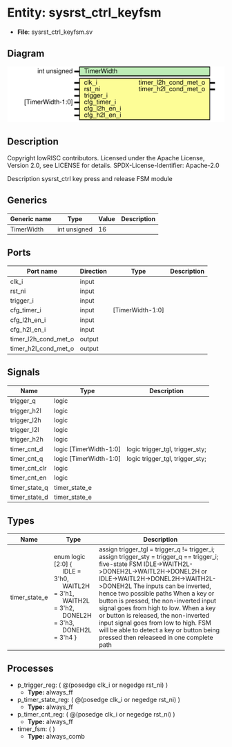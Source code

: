 # Entity: sysrst_ctrl_keyfsm

- **File**: sysrst_ctrl_keyfsm.sv
## Diagram

![Diagram](sysrst_ctrl_keyfsm.svg "Diagram")
## Description

 Copyright lowRISC contributors.
 Licensed under the Apache License, Version 2.0, see LICENSE for details.
 SPDX-License-Identifier: Apache-2.0

 Description sysrst_ctrl key press and release FSM module

## Generics

| Generic name | Type         | Value | Description |
| ------------ | ------------ | ----- | ----------- |
| TimerWidth   | int unsigned | 16    |             |
## Ports

| Port name            | Direction | Type             | Description |
| -------------------- | --------- | ---------------- | ----------- |
| clk_i                | input     |                  |             |
| rst_ni               | input     |                  |             |
| trigger_i            | input     |                  |             |
| cfg_timer_i          | input     | [TimerWidth-1:0] |             |
| cfg_l2h_en_i         | input     |                  |             |
| cfg_h2l_en_i         | input     |                  |             |
| timer_l2h_cond_met_o | output    |                  |             |
| timer_h2l_cond_met_o | output    |                  |             |
## Signals

| Name          | Type                   | Description                      |
| ------------- | ---------------------- | -------------------------------- |
| trigger_q     | logic                  |                                  |
| trigger_h2l   | logic                  |                                  |
| trigger_l2h   | logic                  |                                  |
| trigger_l2l   | logic                  |                                  |
| trigger_h2h   | logic                  |                                  |
| timer_cnt_d   | logic [TimerWidth-1:0] | logic trigger_tgl, trigger_sty;  |
| timer_cnt_q   | logic [TimerWidth-1:0] | logic trigger_tgl, trigger_sty;  |
| timer_cnt_clr | logic                  |                                  |
| timer_cnt_en  | logic                  |                                  |
| timer_state_q | timer_state_e          |                                  |
| timer_state_d | timer_state_e          |                                  |
## Types

| Name          | Type                                                                                                                                                                                                                                                                                                          | Description                                                                                                                                                                                                                                                                                                                                                                                                                                                                                                                   |
| ------------- | ------------------------------------------------------------------------------------------------------------------------------------------------------------------------------------------------------------------------------------------------------------------------------------------------------------- | ----------------------------------------------------------------------------------------------------------------------------------------------------------------------------------------------------------------------------------------------------------------------------------------------------------------------------------------------------------------------------------------------------------------------------------------------------------------------------------------------------------------------------- |
| timer_state_e | enum logic [2:0] {<br><span style="padding-left:20px">     IDLE    = 3'h0,<br><span style="padding-left:20px">     WAITL2H = 3'h1,<br><span style="padding-left:20px">     WAITH2L = 3'h2,<br><span style="padding-left:20px">     DONEL2H = 3'h3,<br><span style="padding-left:20px">     DONEH2L = 3'h4   } | assign trigger_tgl = trigger_q != trigger_i; assign trigger_sty = trigger_q == trigger_i; five-state FSM IDLE->WAITH2L->DONEH2L->WAITL2H->DONEL2H or IDLE->WAITL2H->DONEL2H->WAITH2L->DONEH2L The inputs can be inverted, hence two possible paths When a key or button is pressed, the non-inverted input signal goes from high to low. When a key or button is released, the non-inverted input signal goes from low to high. FSM will be able to detect a key or button being pressed then releaseed in one complete path  |
## Processes
- p_trigger_reg: ( @(posedge clk_i or negedge rst_ni) )
  - **Type:** always_ff
- p_timer_state_reg: ( @(posedge clk_i or negedge rst_ni) )
  - **Type:** always_ff
- p_timer_cnt_reg: ( @(posedge clk_i or negedge rst_ni) )
  - **Type:** always_ff
- timer_fsm: (  )
  - **Type:** always_comb
